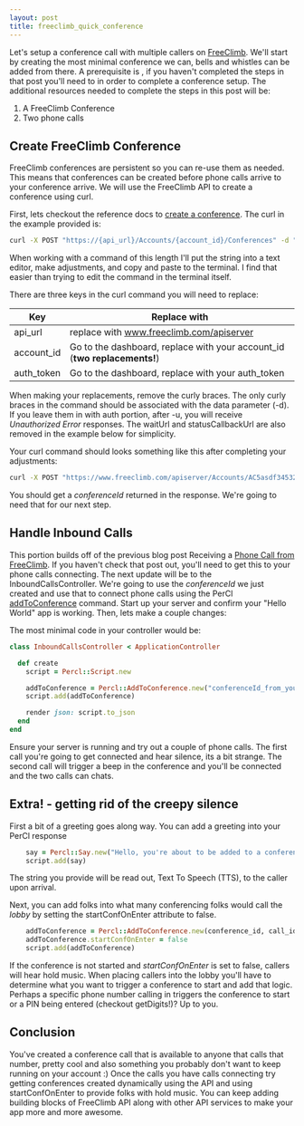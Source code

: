 ```yaml
---
layout: post
title: freeclimb_quick_conference
---
```


Let's setup a conference call with multiple callers on [FreeClimb](www.freeclimb.com). We'll start by creating the most minimal conference we can, bells and whistles can be added from there. A prerequisite is [](https://jakeschmitz.com/blog/ruby/rails/freeclimb/2020/04/15/inbound-freeclimb-call.html), if you haven't completed the steps in that post you'll need to in order to complete a conference setup. The additional resources needed to complete the steps in this post will be:
1. A FreeClimb Conference
2. Two phone calls

## Create FreeClimb Conference
FreeClimb conferences are persistent so you can re-use them as needed. This means that conferences can be created before phone calls arrive to your conference arrive. We will use the FreeClimb API to create a conference using curl.

First, lets checkout the reference docs to [create a conference](https://docs.freeclimb.com/reference/conferences#create-a-conference).  The curl in the example provided is:

```bash
curl -X POST "https://{api_url}/Accounts/{account_id}/Conferences" -d "{\"alias\":\"test\", \"playBeep\":\"always\", \"record\":false, \"waitUrl\":\"http://myapp/waitaudio\", \"statusCallbackUrl\":\"http://myserver/confstatuscallback\"}" -u "{account_id}:{auth_token}"
```

When working with a command of this length I'll put the string into a text editor, make adjustments, and copy and paste to the terminal. I find that easier than trying to edit the command in the terminal itself.

There are three keys in the curl command you will need to replace:


| Key         | Replace with                                                             |
| ------------|--------------------------------------------------------------------------|
| api_url     | replace with www.freeclimb.com/apiserver                                 |
| account_id  | Go to the dashboard, replace with your account_id (**two replacements!**)|
| auth_token  | Go to the dashboard, replace with your auth_token                        |  

When making your replacements, remove the curly braces. The only curly braces in the command should be associated with the data parameter (-d). If you leave them in with auth portion, after -u, you will receive *Unauthorized Error* responses.  The waitUrl and statusCallbackUrl are also removed in the example below for simplicity.

Your curl command should looks something like this after completing your adjustments:

```bash
curl -X POST "https://www.freeclimb.com/apiserver/Accounts/AC5asdf345321421442412sfsdvsgd/Conferences" -d "{\"alias\":\"Jakes test Conference\", \"playBeep\":\"always\", \"record\":false }" -u "AC5asdf345321421442412sfsdvsgd:bsdf214sadsfasfdsfasfasfasffht"
```

You should get a *conferenceId* returned in the response. We're going to need that for our next step.

## Handle Inbound Calls
This portion builds off of the previous blog post Receiving a [Phone Call from FreeClimb](https://jakeschmitz.com/blog/ruby/rails/freeclimb/2020/04/15/inbound-freeclimb-call.html). If you haven't check that post out, you'll need to get this to your phone calls connecting. The next update will be to the InboundCallsController. We're going to use the *conferenceId* we just created and use that to connect phone calls using the PerCl [addToConference](https://docs.freeclimb.com/reference/conference-participants-1#addtoconference) command. Start up your server and confirm your "Hello World" app is working. Then, lets make a couple changes:

The most minimal code in your controller would be:
```ruby
class InboundCallsController < ApplicationController

  def create
    script = Percl::Script.new

    addToConference = Percl::AddToConference.new("conferenceId_from_your_curl", params[:callId])
    script.add(addToConference)

    render json: script.to_json
  end
end
```

Ensure your server is running and try out a couple of phone calls. The first call you're going to get connected and hear silence, its a bit strange. The second call will trigger a beep in the conference and you'll be connected and the two calls can chats.

## Extra! - getting rid of the creepy silence

First a bit of a greeting goes along way. You can add a greeting into your PerCl response
```ruby
    say = Percl::Say.new("Hello, you're about to be added to a conference.")
    script.add(say)
```
The string you provide will be read out, Text To Speech (TTS), to the caller upon arrival.

Next, you can add folks into what many conferencing folks would call the *lobby* by setting the startConfOnEnter attribute to false.
```ruby
    addToConference = Percl::AddToConference.new(conference_id, call_id)
    addToConference.startConfOnEnter = false
    script.add(addToConference)
```
If the conference is not started and *startConfOnEnter* is set to false, callers will hear hold music. When placing callers into the lobby you'll have to determine what you want to trigger a conference to start and add that logic. Perhaps a specific phone number calling in triggers the conference to start or a PIN being entered (checkout getDigits!)?  Up to you.


## Conclusion
You've created a conference call that is available to anyone that calls that number, pretty cool and also something you probably don't want to keep running on your account :) Once the calls you have calls connecting try getting conferences created dynamically using the API and using startConfOnEnter to provide folks with hold music. You can keep adding building blocks of FreeClimb API along with other API services to make your app more and more awesome.
